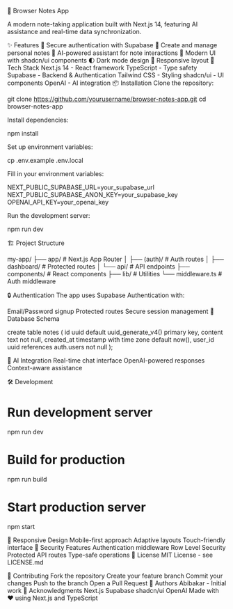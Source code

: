 📝 Browser Notes App

A modern note-taking application built with Next.js 14, featuring AI assistance and real-time data synchronization.

✨ Features
🔐 Secure authentication with Supabase
📝 Create and manage personal notes
🤖 AI-powered assistant for note interactions
🎨 Modern UI with shadcn/ui components
🌓 Dark mode design
📱 Responsive layout
🚀 Tech Stack
Next.js 14 - React framework
TypeScript - Type safety
Supabase - Backend & Authentication
Tailwind CSS - Styling
shadcn/ui - UI components
OpenAI - AI integration
📦 Installation
Clone the repository:

git clone https://github.com/yourusername/browser-notes-app.git
cd browser-notes-app

Install dependencies:

npm install

Set up environment variables:

cp .env.example .env.local

Fill in your environment variables:

NEXT_PUBLIC_SUPABASE_URL=your_supabase_url
NEXT_PUBLIC_SUPABASE_ANON_KEY=your_supabase_key
OPENAI_API_KEY=your_openai_key

Run the development server:

npm run dev

🏗️ Project Structure

my-app/
├── app/                    # Next.js App Router
│   ├── (auth)/            # Auth routes
│   ├── dashboard/         # Protected routes
│   └── api/               # API endpoints
├── components/            # React components
├── lib/                   # Utilities
└── middleware.ts         # Auth middleware

🔒 Authentication
The app uses Supabase Authentication with:

Email/Password signup
Protected routes
Secure session management
💾 Database Schema

create table notes (
  id uuid default uuid_generate_v4() primary key,
  content text not null,
  created_at timestamp with time zone default now(),
  user_id uuid references auth.users not null
);


🤖 AI Integration
Real-time chat interface
OpenAI-powered responses
Context-aware assistance

🛠️ Development
# Run development server
npm run dev

# Build for production
npm run build

# Start production server
npm start

📱 Responsive Design
Mobile-first approach
Adaptive layouts
Touch-friendly interface
🔐 Security Features
Authentication middleware
Row Level Security
Protected API routes
Type-safe operations
📄 License
MIT License - see LICENSE.md

🤝 Contributing
Fork the repository
Create your feature branch
Commit your changes
Push to the branch
Open a Pull Request
👥 Authors
Abibakar - Initial work
🙏 Acknowledgments
Next.js
Supabase
shadcn/ui
OpenAI
Made with ❤️ using Next.js and TypeScript
